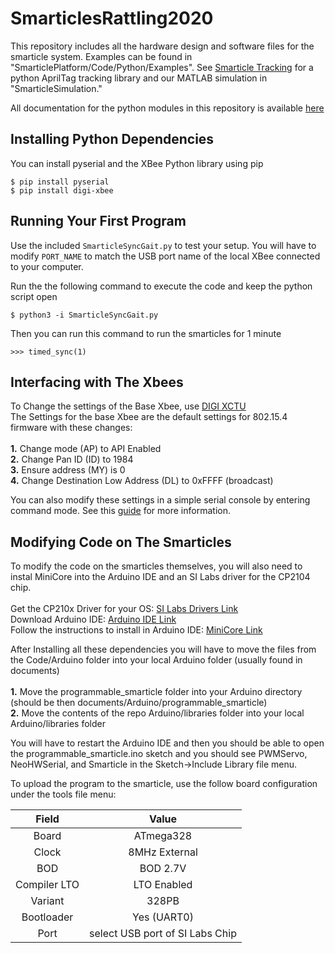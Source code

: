 # SmarticlesRattling2020

This repository includes all the hardware design and software files for the smarticle system. Examples can be found in "SmarticlePlatform/Code/Python/Examples". See [Smarticle Tracking](https://github.com/MurpheyLab/SmarticleTracking) for a python AprilTag tracking library and our MATLAB simulation in "SmarticleSimulation."  

All documentation for the python modules in this repository is available [here](https://murpheylab.github.io/SmarticlesNU/)

Installing Python Dependencies
------------

You can install pyserial and the XBee Python library using pip

    $ pip install pyserial
    $ pip install digi-xbee
    
  
    
Running Your First Program
-----------
Use the included `SmarticleSyncGait.py` to test your setup. You will have to modify `PORT_NAME` to match the USB port name of the local XBee connected to your computer.  

Run the the following command to execute the code and keep the python script open  
    
    $ python3 -i SmarticleSyncGait.py
    
Then you can run this command to run the smarticles for 1 minute  

    >>> timed_sync(1)
    
    
Interfacing with The Xbees
---
To Change the settings of the Base Xbee, use [DIGI XCTU](https://www.digi.com/resources/documentation/digidocs/90001526/tasks/t_download_and_install_xctu.htm)  
The Settings for the base Xbee are the default settings for 802.15.4 firmware with these changes:  
<br>
        **1.** Change mode (AP) to API Enabled  
        **2.** Change Pan ID (ID) to 1984  
        **3.** Ensure address (MY) is 0  
        **4.** Change Destination Low Address (DL) to 0xFFFF (broadcast)  
        
You can also modify these settings in a simple serial console by entering command mode. See this [guide](https://cdn.sparkfun.com/learn/materials/29/22AT%20Commands.pdf) for more information.
    
Modifying Code on The Smarticles
---
To modify the code on the smarticles themselves, you will also need to instal MiniCore into the Arduino IDE and an SI Labs driver for the CP2104 chip.  
  <br> 
    Get the CP210x Driver for your OS: [SI Labs Drivers Link](https://www.silabs.com/products/interface/usb-bridges/classic-usb-bridges/device.cp2104?q=cp2104;page=1;x6=searchHeader;q6=Software)  
    Download Arduino IDE: [Arduino IDE Link](https://www.arduino.cc/en/Main/Software)  
    Follow the instructions to install in Arduino IDE: [MiniCore Link](https://github.com/MCUdude/MiniCore#how-to-install) 
    <br>
    
After Installing all these dependencies you will have to move the files from the Code/Arduino folder into your local Arduino folder (usually found in documents)  
<br>
        **1.**  Move the programmable_smarticle folder into your Arduino directory (should be then documents/Arduino/programmable_smarticle)  
        **2.**  Move the contents of the repo Arduino/libraries folder into your local Arduino/libraries folder  
    
You will have to restart the Arduino IDE and then you should be able to open the programmable_smarticle.ino sketch and you should see PWMServo, NeoHWSerial, and Smarticle in the Sketch->Include Library file menu.

To upload the program to the smarticle, use the follow board configuration under the tools file menu:  

  | Field | Value|
|:------------:|:-------------------------------:| 
| Board        | ATmega328                      | 
| Clock        | 8MHz External                   |  
| BOD          | BOD 2.7V                        |  
| Compiler LTO | LTO Enabled                     |  
| Variant      | 328PB                           |  
| Bootloader   | Yes (UART0)                     |  
| Port         | select USB port of SI Labs Chip |  
